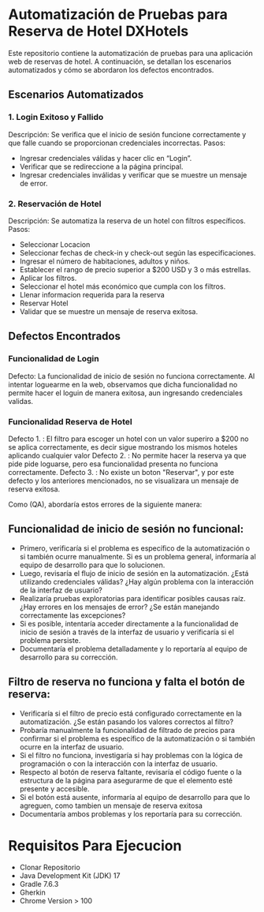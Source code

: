 # Automatización de Pruebas para Reserva de Hotel DXHotels

Este repositorio contiene la automatización de pruebas para una aplicación web de reservas de hotel. A continuación, se detallan los escenarios automatizados y cómo se abordaron los defectos encontrados.

## Escenarios Automatizados

### 1. Login Exitoso y Fallido
Descripción: Se verifica que el inicio de sesión funcione correctamente y que falle cuando se proporcionan credenciales incorrectas.
Pasos:
- Ingresar credenciales válidas y hacer clic en “Login”.
- Verificar que se redireccione a la página principal.
- Ingresar credenciales inválidas y verificar que se muestre un mensaje de error.

### 2. Reservación de Hotel
Descripción: Se automatiza la reserva de un hotel con filtros específicos.
Pasos:
- Seleccionar Locacion
- Seleccionar fechas de check-in y check-out según las especificaciones.
- Ingresar el número de habitaciones, adultos y niños.
- Establecer el rango de precio superior a $200 USD y 3 o más estrellas.
- Aplicar los filtros.
- Seleccionar el hotel más económico que cumpla con los filtros.
- Llenar informacion requerida para la reserva
- Reservar Hotel
- Validar que se muestre un mensaje de reserva exitosa.

## Defectos Encontrados
### Funcionalidad de Login
Defecto: La funcionalidad de inicio de sesión no funciona correctamente.
Al intentar loguearme en la web, observamos que dicha funcionalidad no permite hacer el loguin de manera exitosa, aun ingresando credenciales validas.

### Funcionalidad Reserva de Hotel
Defecto 1. : El filtro para escoger un hotel con un valor superiro a $200 no se aplica correctamente, es decir sigue mostrando los mismos hoteles aplicando cualquier valor
Defecto 2. : No permite hacer la reserva ya que pide pide loguarse, pero esa funcionalidad presenta no funciona correctamente.
Defecto 3. : No existe un boton "Reservar", y por este defecto y los anteriores mencionados, no se visualizara un mensaje de reserva exitosa.

Como (QA), abordaría estos errores de la siguiente manera:

## Funcionalidad de inicio de sesión no funcional:
- Primero, verificaría si el problema es específico de la automatización o si también ocurre manualmente. Si es un problema general, informaría al equipo de desarrollo para que lo solucionen.
- Luego, revisaría el flujo de inicio de sesión en la automatización. ¿Está utilizando credenciales válidas? ¿Hay algún problema con la interacción de la interfaz de usuario?
- Realizaría pruebas exploratorias para identificar posibles causas raíz. ¿Hay errores en los mensajes de error? ¿Se están manejando correctamente las excepciones?
- Si es posible, intentaría acceder directamente a la funcionalidad de inicio de sesión a través de la interfaz de usuario y verificaría si el problema persiste.
- Documentaría el problema detalladamente y lo reportaría al equipo de desarrollo para su corrección.
  
## Filtro de reserva no funciona y falta el botón de reserva:
- Verificaría si el filtro de precio está configurado correctamente en la automatización. ¿Se están pasando los valores correctos al filtro?
- Probaría manualmente la funcionalidad de filtrado de precios para confirmar si el problema es específico de la automatización o si también ocurre en la interfaz de usuario.
- Si el filtro no funciona, investigaría si hay problemas con la lógica de programación o con la interacción con la interfaz de usuario.
- Respecto al botón de reserva faltante, revisaría el código fuente o la estructura de la página para asegurarme de que el elemento esté presente y accesible.
- Si el botón está ausente, informaría al equipo de desarrollo para que lo agreguen, como tambien un mensaje de reserva exitosa
- Documentaría ambos problemas y los reportaría para su corrección.

# Requisitos Para Ejecucion
- Clonar Repositorio
- Java Development Kit (JDK) 17
- Gradle 7.6.3
- Gherkin
- Chrome Version > 100


